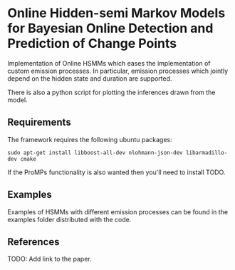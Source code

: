 Online Hidden-semi Markov Models for Bayesian Online Detection and Prediction of Change Points
=========================

Implementation of Online HSMMs which eases the implementation of custom emission processes. In particular, emission processes which jointly depend on the hidden state and duration are supported.

There is also a python script for plotting the inferences drawn from the model.

## Requirements

The framework requires the following ubuntu packages:

```
sudo apt-get install libboost-all-dev nlohmann-json-dev libarmadillo-dev cmake
```

If the ProMPs functionality is also wanted then you'll need to install TODO.

## Examples

Examples of HSMMs with different emission processes can be found in the examples folder distributed with the code.

## References

TODO: Add link to the paper.
